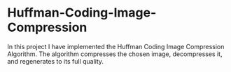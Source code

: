 # Huffman-Coding-Image-Compression
In this project I have implemented the Huffman Coding Image Compression Algorithm. The algorithm compresses the chosen image, decompresses it, and regenerates to its full quality.
